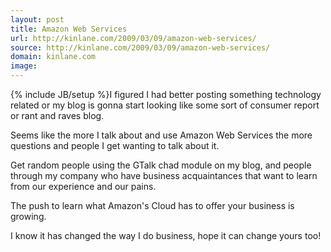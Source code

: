 ```yaml
---
layout: post
title: Amazon Web Services
url: http://kinlane.com/2009/03/09/amazon-web-services/
source: http://kinlane.com/2009/03/09/amazon-web-services/
domain: kinlane.com
image: 
---
```

{% include JB/setup %}I figured I had better posting something technology related or my blog is gonna start looking like some sort of consumer report or rant and raves blog.<p></p>
Seems like the more I talk about and use Amazon Web Services the more questions and people I get wanting to talk about it.<p></p>
Get random people using the GTalk chad module on my blog, and people through my company who have business acquaintances that want to learn from our experience and our pains.<p></p>
The push to learn what Amazon's Cloud has to offer your business is growing.<p></p>
I know it has changed the way I do business, hope it can change yours too!